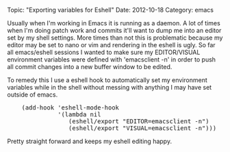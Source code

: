 Topic: "Exporting variables for Eshell"
Date: 2012-10-18
Category: emacs

Usually when I'm working in Emacs it is running as a daemon. A lot of
times when I'm doing patch work and commits it'll want to dump me into
an editor set by my shell settings. More times than not this is
problematic because my editor may be set to nano or vim and rendering
in the eshell is ugly. So far all emacs/eshell sessions I wanted to
make sure my EDITOR/VISUAL environment variables were defined with
'emacsclient -n' in order to push all commit changes into a new buffer
window to be edited.

To remedy this I use a eshell hook to automatically set my environment
variables while in the shell without messing with anything I may have
set outside of emacs.

<pre class="prettyprint">
    (add-hook 'eshell-mode-hook
              '(lambda nil
                 (eshell/export "EDITOR=emacsclient -n")
                 (eshell/export "VISUAL=emacsclient -n")))
</pre>

Pretty straight forward and keeps my eshell editing happy.
